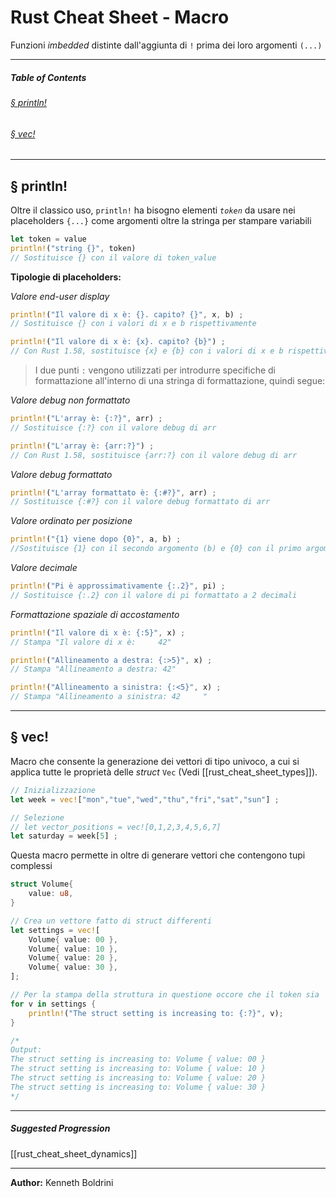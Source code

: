 # Rust Cheat Sheet - Macro
Funzioni *imbedded* distinte dall'aggiunta di `!` prima dei loro argomenti `(...)`
	
---
##### **Table of Contents**
###### [§ println!](#-println-1)
###### [§ vec!](#-vec-1)

	
---
## § println!
	
Oltre il classico uso, `println!` ha bisogno elementi *`token`* da usare nei placeholders `{...}` come argomenti oltre la stringa per stampare variabili
	
```Rust
let token = value
println!("string {}", token)
// Sostituisce {} con il valore di token_value
```
	
	
**Tipologie di placeholders:**
	
*Valore end-user display*
```Rust
println!("Il valore di x è: {}. capito? {}", x, b) ;
// Sostituisce {} con i valori di x e b rispettivamente

println!("Il valore di x è: {x}. capito? {b}") ;
// Con Rust 1.58, sostituisce {x} e {b} con i valori di x e b rispettivamente
```
	
	
>I due punti `:` vengono utilizzati per introdurre specifiche 
>di formattazione all'interno di una stringa di formattazione, quindi segue:
	
	
*Valore debug non formattato*
```Rust
println!("L'array è: {:?}", arr) ;
// Sostituisce {:?} con il valore debug di arr

println!("L'array è: {arr:?}") ; 
// Con Rust 1.58, sostituisce {arr:?} con il valore debug di arr
```
	
	
*Valore debug formattato*
```Rust
println!("L'array formattato è: {:#?}", arr) ;
// Sostituisce {:#?} con il valore debug formattato di arr
```
	
	
*Valore ordinato per posizione*
```Rust
println!("{1} viene dopo {0}", a, b) ;
//Sostituisce {1} con il secondo argomento (b) e {0} con il primo argomento (a)
```
	
	
*Valore decimale*
```Rust
println!("Pi è approssimativamente {:.2}", pi) ;
// Sostituisce {:.2} con il valore di pi formattato a 2 decimali
```
	 
	
*Formattazione spaziale di accostamento*
```Rust
println!("Il valore di x è: {:5}", x) ; 
// Stampa "Il valore di x è:     42"

println!("Allineamento a destra: {:>5}", x) ; 
// Stampa "Allineamento a destra: 42" 

println!("Allineamento a sinistra: {:<5}", x) ; 
// Stampa "Allineamento a sinistra: 42     "
```
	
	
---
## § vec!
	
Macro che consente la generazione dei vettori di tipo univoco, a cui si applica tutte le proprietà delle *struct* `Vec` (Vedi [[rust_cheat_sheet_types]]).
	
```Rust
// Inizializzazione
let week = vec!["mon","tue","wed","thu","fri","sat","sun"] ;

// Selezione
// let vector_positions = vec![0,1,2,3,4,5,6,7]
let saturday = week[5] ;
```
	
Questa macro permette in oltre di generare vettori che contengono tupi complessi
	
```Rust
struct Volume{
	value: u8,
}

// Crea un vettore fatto di struct differenti
let settings = vec![
	Volume{ value: 00 },
	Volume{ value: 10 },
	Volume{ value: 20 },
	Volume{ value: 30 },
];

// Per la stampa della struttura in questione occore che il token sia `{:?}`
for v in settings {
	println!("The struct setting is increasing to: {:?}", v);
}

/*
Output:
The struct setting is increasing to: Volume { value: 00 }
The struct setting is increasing to: Volume { value: 10 }
The struct setting is increasing to: Volume { value: 20 }
The struct setting is increasing to: Volume { value: 30 }
*/

```
	
		
---
##### Suggested Progression
[[rust_cheat_sheet_dynamics]]
	
---
	
**Author:** Kenneth Boldrini
